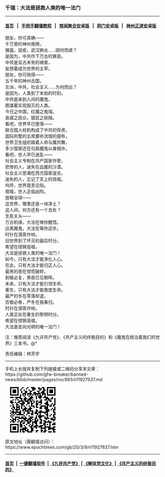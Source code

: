 ### 千瑞：大法是拯救人类的唯一法门
------------------------

#### [首页](https://github.com/gfw-breaker/banned-news/blob/master/README.md) &nbsp;&nbsp;|&nbsp;&nbsp; [手把手翻墙教程](https://github.com/gfw-breaker/guides/wiki) &nbsp;&nbsp;|&nbsp;&nbsp; [禁闻聚合安卓版](https://github.com/gfw-breaker/bn-android) &nbsp;&nbsp;|&nbsp;&nbsp; [网门安卓版](https://github.com/oGate2/oGate) &nbsp;&nbsp;|&nbsp;&nbsp; [神州正道安卓版](https://github.com/SzzdOgate/update) 



<div><p>
 朋友，你可真确——
 <br/>
 千万里的神州南朔，
 <br/>
 猪瘟，鼠疫，武汉肺炎……因何而虐？
 <br/>
 是因为，中共作下万古的罪恶。
 <br/>
 中共是亘古未有的祸害，
 <br/>
 妄想着成为世界的主宰。
 <br/>
 朋友，你可晓得——
 <br/>
 五千年的神州古国，
 <br/>
 左派，中共，社会主义……为何而出？
 <br/>
 是因为，人类到了末劫的时刻。
 <br/>
 中共是来到人间的魔鬼，
 <br/>
 图谋着实现毁灭的人类。
 <br/>
 今日之中国，红魔之鬼域。
 <br/>
 哀戚之民众，猖狂之妖贼。
 <br/>
 看吧，世界早已堕落——
 <br/>
 联合国人权机构成了中共的俘虏，
 <br/>
 国际刑警的主席要听流氓的摆布，
 <br/>
 世界卫生组织踏着人命与魔共舞，
 <br/>
 多少国家还在勾肩魔鬼以身相许。
 <br/>
 看吧，世人早已迷乱——
 <br/>
 社会主义专制在共产国家作孽，
 <br/>
 悲惨的人，迷失在血腥的沙漠。
 <br/>
 社会主义思潮在西方国家逞劣，
 <br/>
 迷失的人，忘记了天上的琼阁。
 <br/>
 呜呼，世界竟至沦陷。
 <br/>
 噫嘻，世人正临凶险。
 <br/>
 放眼全球——
 <br/>
 这世界，哪里还是一块净土？
 <br/>
 这人间，何方还有一个去处？
 <br/>
 生死关头——
 <br/>
 万古机缘，大法在唤你醒悟。
 <br/>
 远离魔鬼，大法在等你迈步。
 <br/>
 时针在滴答作响，
 <br/>
 旧世界到了坏灭的最后时分。
 <br/>
 希望在铿锵高唱，
 <br/>
 大法是拯救人类的唯一法门！
 <br/>
 如今，只有大法才能净化人心。
 <br/>
 在此，只有大法才能归正人心。
 <br/>
 最黑的夜在惊慌破碎，
 <br/>
 剥极必复，黑夜已见朝晖。
 <br/>
 未来，只有大法才能引领生命。
 <br/>
 重生，只有大法才能救度生命。
 <br/>
 最严的冬在零落却退，
 <br/>
 否极必泰，严冬在报春归。
 <br/>
 时针在滴答作响，
 <br/>
 人类正处在重生的黎明时分。
 <br/>
 希望在铿锵高唱，
 <br/>
 大法是走向光明的唯一法门！
</p>
<p>
 注：推荐阅读《九评共产党》、《共产主义的终极目的》和《魔鬼在统治着我们的世界》三本书。@*
</p>
<p>
 责任编辑：林芳宇
</p>
</div>
<hr/>
手机上长按并复制下列链接或二维码分享本文章：<br/>
https://github.com/gfw-breaker/banned-news/blob/master/pages/nsc993/n11927637.md <br/>
<a href='https://github.com/gfw-breaker/banned-news/blob/master/pages/nsc993/n11927637.md'><img src='https://github.com/gfw-breaker/banned-news/blob/master/pages/nsc993/n11927637.md.png'/></a> <br/>
原文地址（需翻墙访问）：https://www.epochtimes.com/gb/20/3/9/n11927637.htm


------------------------
#### [首页](https://github.com/gfw-breaker/banned-news/blob/master/README.md) &nbsp;|&nbsp; [一键翻墙软件](https://github.com/gfw-breaker/nogfw/blob/master/README.md) &nbsp;| [《九评共产党》](https://github.com/gfw-breaker/9ping.md/blob/master/README.md#九评之一评共产党是什么) | [《解体党文化》](https://github.com/gfw-breaker/jtdwh.md/blob/master/README.md) | [《共产主义的终极目的》](https://github.com/gfw-breaker/gczydzjmd.md/blob/master/README.md)


<img src='http://gfw-breaker.win/banned-news/pages/nsc993/n11927637.md' width='0px' height='0px'/>